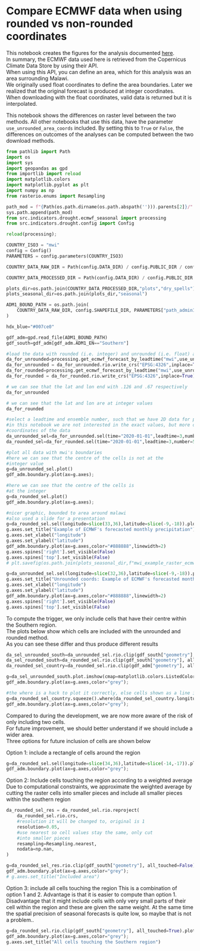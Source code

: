 # Compare ECMWF data when using rounded vs non-rounded coordinates
This notebook creates the figures for the analysis documented [here](https://docs.google.com/presentation/d/10IJDJhFPNoo8L4z959VAACarvQMJjUsP3OVBdST41B8/edit?usp=sharing).  
In summary, the ECMWF data used here is retrieved from the Copernicus Climate Data Store by using their API.     
When using this API, you can define an area, which for this analysis was an area surrounding Malawi.     
We originally used float coordinates to define the area boundaries. Later we realized that the original forecast is produced at integer coordinates.    
When downloading with the float coordinates, valid data is returned but it is interpolated. 

This notebook shows the differences on raster level between the two methods. All other notebooks that use this data, have the parameter `use_unrounded_area_coords` included. By setting this to `True` or `False`, the differences on outcomes of the analyses can be computed between the two download methods. 

```python
from pathlib import Path
import os
import sys
import geopandas as gpd
from importlib import reload
import matplotlib.colors
import matplotlib.pyplot as plt
import numpy as np
from rasterio.enums import Resampling
```

```python
path_mod = f"{Path(os.path.dirname(os.path.abspath(''))).parents[2]}/"
sys.path.append(path_mod)
from src.indicators.drought.ecmwf_seasonal import processing
from src.indicators.drought.config import Config

reload(processing);
```

```python
COUNTRY_ISO3 = "mwi"
config = Config()
PARAMETERS = config.parameters(COUNTRY_ISO3)

COUNTRY_DATA_RAW_DIR = Path(config.DATA_DIR) / config.PUBLIC_DIR / config.RAW_DIR / COUNTRY_ISO3

COUNTRY_DATA_PROCESSED_DIR = Path(config.DATA_DIR) / config.PUBLIC_DIR / config.PROCESSED_DIR / COUNTRY_ISO3

plots_dir=os.path.join(COUNTRY_DATA_PROCESSED_DIR,"plots","dry_spells")
plots_seasonal_dir=os.path.join(plots_dir,"seasonal")
```

```python
ADM1_BOUND_PATH = os.path.join(
    COUNTRY_DATA_RAW_DIR, config.SHAPEFILE_DIR, PARAMETERS["path_admin1_shp"]
)
```

```python
hdx_blue="#007ce0"
```

```python
gdf_adm=gpd.read_file(ADM1_BOUND_PATH)
gdf_south=gdf_adm[gdf_adm.ADM1_EN=="Southern"]
```

```python
#load the data with rounded (i.e. integer) and unrounded (i.e. float) area boundaries
da_for_unrounded=processing.get_ecmwf_forecast_by_leadtime("mwi",use_unrounded_area_coords=True)
da_for_unrounded = da_for_unrounded.rio.write_crs("EPSG:4326",inplace=True)
da_for_rounded=processing.get_ecmwf_forecast_by_leadtime("mwi",use_unrounded_area_coords=False)
da_for_rounded = da_for_rounded.rio.write_crs("EPSG:4326",inplace=True)
```

```python
# we can see that the lat and lon end with .126 and .67 respectively
da_for_unrounded
```

```python
# we can see that the lat and lon are at integer values
da_for_rounded
```

```python
#select a leadtime and ensemble number, such that we have 2D data for plotting
#in this notebook we are not interested in the exact values, but more on the 
#coordinates of the data
da_unrounded_sel=da_for_unrounded.sel(time="2020-01-01",leadtime=3,number=5)
da_rounded_sel=da_for_rounded.sel(time="2020-01-01",leadtime=3,number=5)
```

```python
#plot all data with mwi's boundaries
#here we can see that the centre of the cells is not at the
#integer value
g=da_unrounded_sel.plot()
gdf_adm.boundary.plot(ax=g.axes);
```

```python
#here we can see that the centre of the cells is 
#at the integer
g=da_rounded_sel.plot()
gdf_adm.boundary.plot(ax=g.axes);
```

```python
#nicer graphic, bounded to area around malawi
#also used a slide for a presentation
g=da_rounded_sel.sel(longitude=slice(33,36),latitude=slice(-9,-18)).plot(figsize=(6,10),levels=[0,50,100,150,200,250,300,350,400,450,500],cmap="Oranges",cbar_kwargs={'label': 'forecasted precipitation (mm)','pad':0.2})
g.axes.set_title("Example of ECMWF's forecasted monthly precipitation")
g.axes.set_xlabel("longitude")
g.axes.set_ylabel("latitude")
gdf_adm.boundary.plot(ax=g.axes,color="#888888",linewidth=2)
g.axes.spines['right'].set_visible(False)
g.axes.spines['top'].set_visible(False)
# plt.savefig(os.path.join(plots_seasonal_dir,f"mwi_example_raster_ecmwf.png"))
```

```python
g=da_unrounded_sel.sel(longitude=slice(32,36),latitude=slice(-9,-18)).plot(figsize=(6,10),levels=[0,50,100,150,200,250,300,350,400,450,500],cmap="Oranges",cbar_kwargs={'label': 'forecasted precipitation (mm)','pad':0.2})
g.axes.set_title("Unrounded coords: Example of ECMWF's forecasted monthly precipitation")
g.axes.set_xlabel("longitude")
g.axes.set_ylabel("latitude")
gdf_adm.boundary.plot(ax=g.axes,color="#888888",linewidth=2)
g.axes.spines['right'].set_visible(False)
g.axes.spines['top'].set_visible(False)
```

To compute the trigger, we only include cells that have their centre within the Southern region.    
The plots below show which cells are included with the unrounded and rounded method.    
As you can see these differ and thus produce different results   

```python
da_sel_unrounded_south=da_unrounded_sel.rio.clip(gdf_south["geometry"], all_touched=False)
da_sel_rounded_south=da_rounded_sel.rio.clip(gdf_south["geometry"], all_touched=False)
da_rounded_sel_country=da_rounded_sel.rio.clip(gdf_adm["geometry"], all_touched=False)
```

```python
g=da_sel_unrounded_south.plot.imshow(cmap=matplotlib.colors.ListedColormap([hdx_blue]),figsize=(6,10))
gdf_adm.boundary.plot(ax=g.axes,color="grey");
```

```python
#the where is a hack to plot it correctly, else cells shown as a line instead of square
g=da_rounded_sel_country.squeeze().where(da_rounded_sel_country.longitude>=35).plot.imshow(cmap=matplotlib.colors.ListedColormap([hdx_blue]),figsize=(6,10))
gdf_adm.boundary.plot(ax=g.axes,color="grey");
```

Compared to during the development, we are now more aware of the risk of only including two cells.   
For future improvement, we should better understand if we should include a wider area.   
Three options for future inclusion of cells are shown below


Option 1: include a rectangle of cells around the region

```python
g=da_rounded_sel.sel(longitude=slice(34,36),latitude=slice(-14,-17)).plot.imshow(figsize=(6,10),cmap=matplotlib.colors.ListedColormap([hdx_blue]))
gdf_adm.boundary.plot(ax=g.axes,color="grey");
```

Option 2: Include cells touching the region according to a weighted average   
Due to computational constraints, we approximate the weighted average by cutting the raster cells into smaller pieces and include all smaller pieces within the southern region

```python
da_rounded_sel_res = da_rounded_sel.rio.reproject(
    da_rounded_sel.rio.crs,
    #resolution it will be changed to, original is 1
    resolution=0.05,
    #use nearest so cell values stay the same, only cut
    #into smaller pieces
    resampling=Resampling.nearest,
    nodata=np.nan,
)
```

```python
g=da_rounded_sel_res.rio.clip(gdf_south["geometry"], all_touched=False).plot.imshow(cmap=matplotlib.colors.ListedColormap([hdx_blue]),figsize=(10,15))
gdf_adm.boundary.plot(ax=g.axes,color="grey");
# g.axes.set_title("Included area")
```

Option 3: include all cells touching the region
This is a combination of option 1 and 2. Advantage is that it is easier to compute than option 1.    
Disadvantage that it might include cells with only very small parts of their cell within the region and these are given the same weight. At the same time the spatial precision of seasonal forecasts is quite low, so maybe that is not a problem.. 

```python
g=da_rounded_sel.rio.clip(gdf_south["geometry"], all_touched=True).plot.imshow(cmap=matplotlib.colors.ListedColormap([hdx_blue]),figsize=(10,15))
gdf_adm.boundary.plot(ax=g.axes,color="grey");
g.axes.set_title("All cells touching the Southern region")
```
